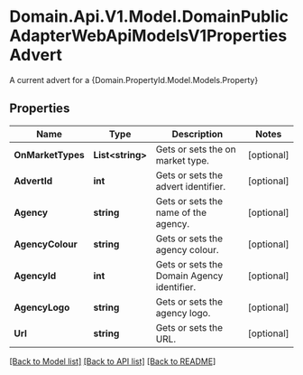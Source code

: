 # Domain.Api.V1.Model.DomainPublicAdapterWebApiModelsV1PropertiesAdvert
A current advert for a {Domain.PropertyId.Model.Models.Property}
## Properties

Name | Type | Description | Notes
------------ | ------------- | ------------- | -------------
**OnMarketTypes** | **List&lt;string&gt;** | Gets or sets the on market type. | [optional] 
**AdvertId** | **int** | Gets or sets the advert identifier. | [optional] 
**Agency** | **string** | Gets or sets the name of the agency. | [optional] 
**AgencyColour** | **string** | Gets or sets the agency colour. | [optional] 
**AgencyId** | **int** | Gets or sets the Domain Agency identifier. | [optional] 
**AgencyLogo** | **string** | Gets or sets the agency logo. | [optional] 
**Url** | **string** | Gets or sets the URL. | [optional] 

[[Back to Model list]](../README.md#documentation-for-models) [[Back to API list]](../README.md#documentation-for-api-endpoints) [[Back to README]](../README.md)

